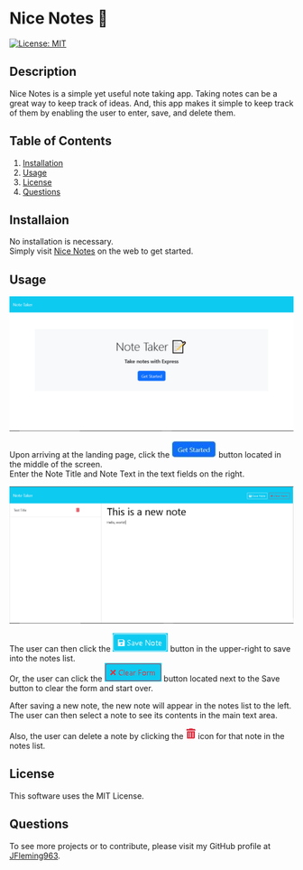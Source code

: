 # Nice Notes 📝
  [![License: MIT](https://img.shields.io/badge/License-MIT-yellow.svg)](https://opensource.org/licenses/MIT)
  ## Description
  Nice Notes is a simple yet useful note taking app. Taking notes can be a great way to keep track of ideas. And, this app makes it simple to keep track of them by enabling the user to enter, save, and delete them. 
  ## Table of Contents

  1. [Installation](#Installation)
  2. [Usage](#Usage)
  3. [License](#License)
  4. [Questions](#Questions)

  ## Installaion
  No installation is necessary. </br>
  Simply visit [Nice Notes](https://nice-notes.onrender.com) on the web to get started.
  ## Usage
 ![Landing page](./assets/images/landing_page.PNG) 

  Upon arriving at the landing page, click the !["Get Started"](./assets/images/get_started_sm.png) button located in the middle of the screen. </br>
  Enter the Note Title and Note Text in the text fields on the right. </br>

  ![New Note image](./assets/images/new_note.PNG)
  
  The user can then click the !["Save Note"](./assets/images/save_note.png) button in the upper-right to save into the notes list. </br>
  Or, the user can click the !["Clear Form"](./assets/images/clear_form.PNG) button located next to the Save button to clear the form and start over.

  After saving a new note, the new note will appear in the notes list to the left. The user can then select a note to see its contents in the main text area. </br>
  
  Also, the user can delete a note by clicking the !["trash can"](./assets/images/delete_note.PNG) icon for that note in the notes list.

  

  ## License
  This software uses the MIT License.
  ## Questions
  To see more projects or to contribute, please visit my GitHub profile at [JFleming963](https://github.com/JFleming963).
